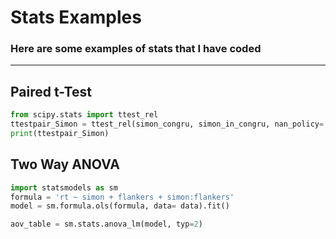 # Stats Examples 

### Here are some examples of stats that I have coded 
 
---

## Paired t-Test 


```python
from scipy.stats import ttest_rel
ttestpair_Simon = ttest_rel(simon_congru, simon_in_congru, nan_policy='omit')
print(ttestpair_Simon)

```

## Two Way ANOVA


```python
import statsmodels as sm
formula = 'rt ~ simon + flankers + simon:flankers'
model = sm.formula.ols(formula, data= data).fit()

aov_table = sm.stats.anova_lm(model, typ=2)
```
